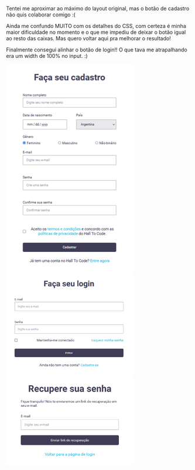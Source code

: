 
<html>
  <head>
    <link href="readme_style.css" rel="stylesheet">
  </head>
  <body>
    <p>Tentei me aproximar ao máximo do layout original, mas o botão de cadastro não quis colaborar comigo :(</p>
    <p>Ainda me confundo MUITO com os detalhes do CSS, com certeza é minha maior dificuldade no momento e o que me impediu de deixar o botão igual ao resto das       caixas. Mas quero voltar aqui pra melhorar o resultado!</p>
    <p>Finalmente consegui alinhar o botão de login!! O que tava me atrapalhando era um width de 100% no input. :)</p>
    <img style="width: 350px" src="tela-cadastro.png">
    <img style="width: 350px" src="tela-login.png">
    <img style="width: 350px" src="tela-recup-de-senha.png">
  </body>
</html>
